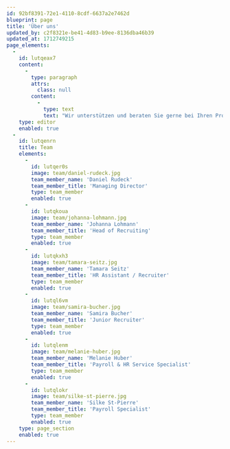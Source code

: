 ```yaml
---
id: 92bf8391-72e1-4110-8cdf-6637a2e7462d
blueprint: page
title: 'Über uns'
updated_by: c2f8321e-be41-4d83-b9ee-8136dba46b39
updated_at: 1712749215
page_elements:
  -
    id: lutqeax7
    content:
      -
        type: paragraph
        attrs:
          class: null
        content:
          -
            type: text
            text: "Wir unterstützen und beraten Sie gerne bei Ihren Projekten. Helfen Ihnen die interne Kommunikation mit Ihren Mitarbeitenden mittels modernster Tools zu optimieren, Ihren Personalkörper mehr einzubinden und die Mitarbeitenden zu fördern.\_"
    type: editor
    enabled: true
  -
    id: lutqenrn
    title: Team
    elements:
      -
        id: lutqer0s
        image: team/daniel-rudeck.jpg
        team_member_name: 'Daniel Rudeck'
        team_member_title: 'Managing Director'
        type: team_member
        enabled: true
      -
        id: lutqkoua
        image: team/johanna-lohmann.jpg
        team_member_name: 'Johanna Lohmann'
        team_member_title: 'Head of Recruiting'
        type: team_member
        enabled: true
      -
        id: lutqkxh3
        image: team/tamara-seitz.jpg
        team_member_name: 'Tamara Seitz'
        team_member_title: 'HR Assistant / Recruiter'
        type: team_member
        enabled: true
      -
        id: lutql6vm
        image: team/samira-bucher.jpg
        team_member_name: 'Samira Bucher'
        team_member_title: 'Junior Recruiter'
        type: team_member
        enabled: true
      -
        id: lutqlenm
        image: team/melanie-huber.jpg
        team_member_name: 'Melanie Huber'
        team_member_title: 'Payroll & HR Service Specialist'
        type: team_member
        enabled: true
      -
        id: lutqlokr
        image: team/silke-st-pierre.jpg
        team_member_name: 'Silke St-Pierre'
        team_member_title: 'Payroll Specialist'
        type: team_member
        enabled: true
    type: page_section
    enabled: true
---
```


